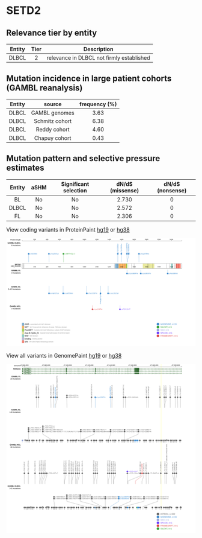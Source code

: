 # SETD2

## Relevance tier by entity

|Entity|Tier|Description                              |
|:------:|:----:|-----------------------------------------|
|DLBCL |2   |relevance in DLBCL not firmly established|

## Mutation incidence in large patient cohorts (GAMBL reanalysis)

|Entity|source        |frequency (%)|
|:------:|:--------------:|:-------------:|
|DLBCL |GAMBL genomes |3.63         |
|DLBCL |Schmitz cohort|6.38         |
|DLBCL |Reddy cohort  |4.60         |
|DLBCL |Chapuy cohort |0.43         |

## Mutation pattern and selective pressure estimates

|Entity|aSHM|Significant selection|dN/dS (missense)|dN/dS (nonsense)|
|:------:|:----:|:---------------------:|:----------------:|:----------------:|
|BL    |No  |No                   |2.730           |0               |
|DLBCL |No  |No                   |2.572           |0               |
|FL    |No  |No                   |2.306           |0               |



View coding variants in ProteinPaint [hg19](https://www.bcgsc.ca/downloads/morinlab/GAMBL/test/genes/SETD2_protein.html)  or [hg38](https://www.bcgsc.ca/downloads/morinlab/GAMBL/test/genes/SETD2_protein_hg38.html)

![image](images/proteinpaint/SETD2_NM_014159.svg)

View all variants in GenomePaint [hg19](https://www.bcgsc.ca/downloads/morinlab/GAMBL/test/genes/SETD2.html)  or [hg38](https://www.bcgsc.ca/downloads/morinlab/GAMBL/test/genes/SETD2_hg38.html)

![image](images/proteinpaint/SETD2.svg)
